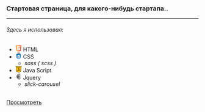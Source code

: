 ### Стартовая страница, для какого-нибудь стартапа..
___

###### _Здесь я использовал:_

* ![](images/for_readmi/html5.png) HTML
* ![](images/for_readmi/css.png) CSS
  * _sass ( scss )_
* ![](images/for_readmi/java-script.png) Java Script
* ![](images/for_readmi/jquery.png) Jquery
  * _slick-carousel_
  <br>
[Просмотреть](https://rizvandev.github.io/AXIT/)
